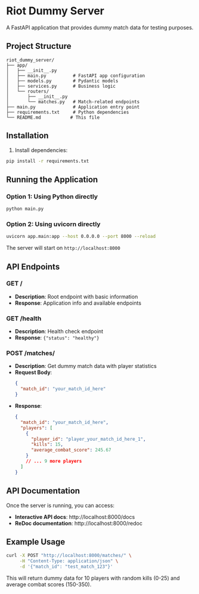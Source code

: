 # Riot Dummy Server

A FastAPI application that provides dummy match data for testing purposes.

## Project Structure

```
riot_dummy_server/
├── app/
│   ├── __init__.py
│   ├── main.py          # FastAPI app configuration
│   ├── models.py        # Pydantic models
│   ├── services.py      # Business logic
│   └── routers/
│       ├── __init__.py
│       └── matches.py   # Match-related endpoints
├── main.py              # Application entry point
├── requirements.txt     # Python dependencies
└── README.md           # This file
```

## Installation

1. Install dependencies:

```bash
pip install -r requirements.txt
```

## Running the Application

### Option 1: Using Python directly

```bash
python main.py
```

### Option 2: Using uvicorn directly

```bash
uvicorn app.main:app --host 0.0.0.0 --port 8000 --reload
```

The server will start on `http://localhost:8000`

## API Endpoints

### GET /

- **Description**: Root endpoint with basic information
- **Response**: Application info and available endpoints

### GET /health

- **Description**: Health check endpoint
- **Response**: `{"status": "healthy"}`

### POST /matches/

- **Description**: Get dummy match data with player statistics
- **Request Body**:
  ```json
  {
    "match_id": "your_match_id_here"
  }
  ```
- **Response**:
  ```json
  {
    "match_id": "your_match_id_here",
    "players": [
      {
        "player_id": "player_your_match_id_here_1",
        "kills": 15,
        "average_combat_score": 245.67
      }
      // ... 9 more players
    ]
  }
  ```

## API Documentation

Once the server is running, you can access:

- **Interactive API docs**: http://localhost:8000/docs
- **ReDoc documentation**: http://localhost:8000/redoc

## Example Usage

```bash
curl -X POST "http://localhost:8000/matches/" \
     -H "Content-Type: application/json" \
     -d '{"match_id": "test_match_123"}'
```

This will return dummy data for 10 players with random kills (0-25) and average combat scores (150-350).
